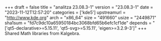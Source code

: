 +++
draft = false
title = "analitza 23.08.3-1"
version = "23.08.3-1"
date = "2023-11-12T12:57:20"
categories = ['kde5']
upstreamurl = "http://www.kde.org"
arch = "x86_64"
size = "491660"
usize = "2449871"
sha1sum = "fd7c9dc10a65950184bc3068bfd65b6efc1cf1de"
depends = "['qt5-declarative>=5.15.11', 'qt5-svg>=5.15.11', 'eigen>=3.2.9-3']"
+++
Shared Math libraries from Kalgebra.
